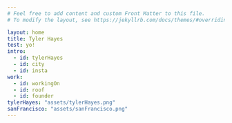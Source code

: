 ```yaml
---
# Feel free to add content and custom Front Matter to this file.
# To modify the layout, see https://jekyllrb.com/docs/themes/#overriding-theme-defaults

layout: home
title: Tyler Hayes
test: yo!
intro:
  - id: tylerHayes
  - id: city
  - id: insta
work:
  - id: workingOn
  - id: roof
  - id: founder
tylerHayes: "assets/tylerHayes.png"
sanFrancisco: "assets/sanFrancisco.png"
---
```

